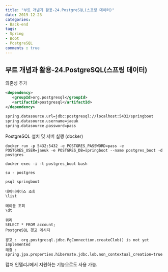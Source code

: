 ```yaml
---
title: "부트 개념과 활용-24.PostgreSQL(스프링 데이터)"
date: 2019-12-23
categories:
- Back-end
tags:
- Spring 
- Boot
- PostgreSQL
comments : true
---
```



## 부트 개념과 활용-24.PostgreSQL(스프링 데이터)
의존성 추가
~~~xml
<dependency>
   <groupId>org.postgresql</groupId>
   <artifactId>postgresql</artifactId>
</dependency>
~~~

~~~xml
spring.datasource.url=jdbc:postgresql://localhost:5432/springboot
spring.datasource.username=jaeuk
spring.datasource.password=pass
~~~


PostgreSQL 설치 및 서버 실행 (docker)           
~~~
docker run -p 5432:5432 -e POSTGRES_PASSWORD=pass -e POSTGRES_USER=jaeuk -e POSTGRES_DB=springboot --name postgres_boot -d postgres

docker exec -i -t postgres_boot bash

su - postgres

psql springboot

데이터베이스 조회
\list

테이블 조회
\dt

쿼리
SELECT * FROM account;
PostgreSQL 경고 메시지

경고 :  org.postgresql.jdbc.PgConnection.createClob() is not yet implemented 
해결 :  spring.jpa.properties.hibernate.jdbc.lob.non_contextual_creation=true
~~~



캡처
인텔리J에서 지원하는 기능으로도 사용 가능.


